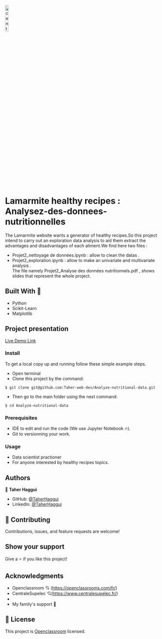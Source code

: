 

<img src = "https://www.ladn.eu/wp-content/uploads/2017/04/openclassrooms-supelec.png" alt="centrale logo" width="15%">

# Lamarmite healthy recipes  : Analysez-des-donnees-nutritionnelles
The Lamarmite website wants a generator of healthy recipes.So this project intend to carry out an exploration data analysis to aid them  extract the advantages and disadvantages of each aliment.We find here two files :
- Projet2_nettoyage de données.ipynb : allow to clean the datas .
- Projet2_exploration.ipynb : allow to make an univariate and multivariate analysis .  
The file namely Projet2_Analyse des données nutritionnels.pdf , shows slides that represent the whole project.


## Built With 🔨

- Python 
- Scikit-Learn
- Matplotlib

## Project presentation

[Live Demo Link](https://www.youtube.com/watch?v=DNddSJ4PrU0&list=PLl2tX_AjHqW_9CCBI90QQ0ByDthnMt8nA)

### Install

To get a local copy up and running follow these simple example steps.
- Open terminal
- Clone this project by the command: 

```
$ git clone git@github.com:Taher-web-dev/Analyze-nutritional-data.git
```

- Then go to the main folder using the next command:

```
$ cd Analyze-nutritional-data
```




### Prerequisites

- IDE to edit and run the code (We use Jupyter Notebook 🔥).
- Git to versionning your work.


### Usage

- Data scientist practioner
- For anyone interested by healthy recipes topics.


## Authors

👤 **Taher Haggui**

- GitHub: [@TaherHaggui](https://github.com/Taher-web-dev)
- LinkedIn: [@TaherHaggui](https://www.linkedin.com/in/taher-haggui-66b5a6198/)


## 🤝 Contributing

Contributions, issues, and feature requests are welcome!



## Show your support

Give a ⭐️ if you like this project!


## Acknowledgments
- Openclassroom  💘 (https://openclassrooms.com/fr/)
- CentraleSupelec 💘(https://www.centralesupelec.fr/)
- 
- My family's support 🙌

## 📝 License

This project is [Openclassroom](https://openclassrooms.com/fr/) licensed.
